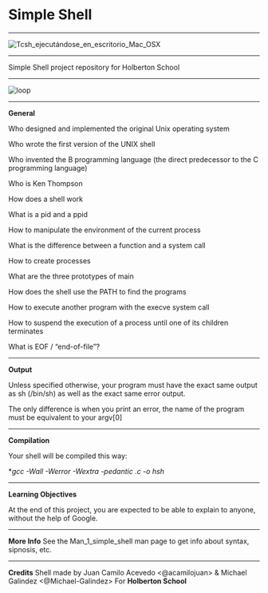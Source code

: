 # Simple Shell
___
![Tcsh_ejecutándose_en_escritorio_Mac_OSX](https://user-images.githubusercontent.com/60362631/78510232-72339800-7759-11ea-881d-7ebcba88446e.png)
___
Simple Shell project repository for Holberton School
___
![loop](https://user-images.githubusercontent.com/60362631/78463494-f37c2380-76a2-11ea-8a9c-2faa25a5b0b6.gif)
___
 **General**
 
Who designed and implemented the original Unix operating system

Who wrote the first version of the UNIX shell

Who invented the B programming language (the direct predecessor to the C programming language)

Who is Ken Thompson

How does a shell work

What is a pid and a ppid

How to manipulate the environment of the current process

What is the difference between a function and a system call

How to create processes

What are the three prototypes of main

How does the shell use the PATH to find the programs

How to execute another program with the execve system call

How to suspend the execution of a process until one of its children terminates

What is EOF / “end-of-file”?
___
 **Output**

Unless specified otherwise, your program must have the exact same output as sh (/bin/sh) as well as the exact same error output.

The only difference is when you print an error, the name of the program must be equivalent to your argv[0]
___
**Compilation**

Your shell will be compiled this way:

**gcc -Wall -Werror -Wextra -pedantic *.c -o hsh**
___
**Learning Objectives**

At the end of this project, you are expected to be able to explain to anyone, without the help of Google.
___
**More Info**
See the Man_1_simple_shell man page to get info about syntax, sipnosis, etc.
___
**Credits**
Shell made by Juan Camilo Acevedo <@acamilojuan> & Michael Galindez <@Michael-Galindez> For **Holberton School**
